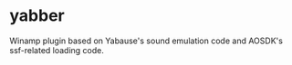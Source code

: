 # yabber
Winamp plugin based on Yabause's sound emulation code and AOSDK's ssf-related loading code.
